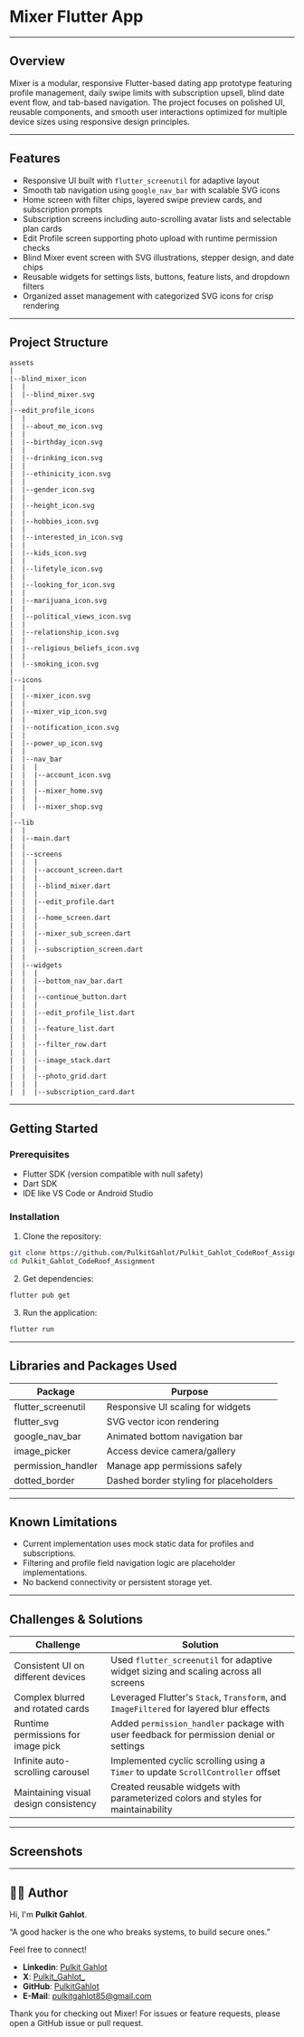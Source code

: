 # Mixer Flutter App

---

## Overview
Mixer is a modular, responsive Flutter-based dating app prototype featuring profile management, daily swipe limits with subscription upsell, blind date event flow, and tab-based navigation. The project focuses on polished UI, reusable components, and smooth user interactions optimized for multiple device sizes using responsive design principles.

---

## Features

- Responsive UI built with `flutter_screenutil` for adaptive layout  
- Smooth tab navigation using `google_nav_bar` with scalable SVG icons  
- Home screen with filter chips, layered swipe preview cards, and subscription prompts  
- Subscription screens including auto-scrolling avatar lists and selectable plan cards  
- Edit Profile screen supporting photo upload with runtime permission checks  
- Blind Mixer event screen with SVG illustrations, stepper design, and date chips  
- Reusable widgets for settings lists, buttons, feature lists, and dropdown filters  
- Organized asset management with categorized SVG icons for crisp rendering  

---

## Project Structure

```
assets
|
|--blind_mixer_icon
|  |
|  |--blind_mixer.svg
|
|--edit_profile_icons
|  |
|  |--about_me_icon.svg
|  |
|  |--birthday_icon.svg
|  |
|  |--drinking_icon.svg
|  |
|  |--ethinicity_icon.svg
|  |
|  |--gender_icon.svg
|  |
|  |--height_icon.svg
|  |
|  |--hobbies_icon.svg
|  |
|  |--interested_in_icon.svg
|  |
|  |--kids_icon.svg
|  |
|  |--lifetyle_icon.svg
|  |
|  |--looking_for_icon.svg
|  |
|  |--marijuana_icon.svg
|  |
|  |--political_views_icon.svg
|  |
|  |--relationship_icon.svg
|  |
|  |--religious_beliefs_icon.svg
|  |
|  |--smoking_icon.svg
|
|--icons
|  |
|  |--mixer_icon.svg
|  |
|  |--mixer_vip_icon.svg
|  |
|  |--notification_icon.svg
|  |
|  |--power_up_icon.svg
|  |
|  |--nav_bar
|  |  |
|  |  |--account_icon.svg
|  |  |
|  |  |--mixer_home.svg
|  |  |
|  |  |--mixer_shop.svg
|
|--lib
|  |
|  |--main.dart
|  |
|  |--screens
|  |  |
|  |  |--account_screen.dart
|  |  |
|  |  |--blind_mixer.dart
|  |  |
|  |  |--edit_profile.dart
|  |  |
|  |  |--home_screen.dart
|  |  |
|  |  |--mixer_sub_screen.dart
|  |  |
|  |  |--subscription_screen.dart
|  |
|  |--widgets
|  |  |
|  |  |--bottom_nav_bar.dart
|  |  |
|  |  |--continue_button.dart
|  |  |
|  |  |--edit_profile_list.dart
|  |  |
|  |  |--feature_list.dart
|  |  |
|  |  |--filter_row.dart
|  |  |
|  |  |--image_stack.dart
|  |  |
|  |  |--photo_grid.dart
|  |  |
|  |  |--subscription_card.dart  
```

---

## Getting Started

### Prerequisites
- Flutter SDK (version compatible with null safety)  
- Dart SDK  
- IDE like VS Code or Android Studio  

### Installation

1. Clone the repository:

```sh
git clone https://github.com/PulkitGahlot/Pulkit_Gahlot_CodeRoof_Assignment.git
cd Pulkit_Gahlot_CodeRoof_Assignment
```

2. Get dependencies:

```sh
flutter pub get
```

3. Run the application:

```sh
flutter run
```

---

## Libraries and Packages Used

| Package             | Purpose                               |
|---------------------|---------------------------------------|
| flutter_screenutil  | Responsive UI scaling for widgets     |
| flutter_svg         | SVG vector icon rendering             |
| google_nav_bar      | Animated bottom navigation bar        |
| image_picker        | Access device camera/gallery          |
| permission_handler  | Manage app permissions safely         |
| dotted_border       | Dashed border styling for placeholders|

---

## Known Limitations

- Current implementation uses mock static data for profiles and subscriptions.  
- Filtering and profile field navigation logic are placeholder implementations.  
- No backend connectivity or persistent storage yet.

---

## Challenges & Solutions

| Challenge                             | Solution                                                                                   |
|---------------------------------------|--------------------------------------------------------------------------------------------|
| Consistent UI on different devices    | Used `flutter_screenutil` for adaptive widget sizing and scaling across all screens        |
| Complex blurred and rotated cards     | Leveraged Flutter's `Stack`, `Transform`, and `ImageFiltered` for layered blur effects     |
| Runtime permissions for image pick    | Added `permission_handler` package with user feedback for permission denial or settings    |
| Infinite auto-scrolling carousel      | Implemented cyclic scrolling using a `Timer` to update `ScrollController` offset           |
| Maintaining visual design consistency | Created reusable widgets with parameterized colors and styles for maintainability          |

---

## Screenshots


---

## 👨‍💻 Author

Hi, I'm **Pulkit Gahlot**.

“A good hacker is the one who breaks systems, to build secure ones.”

Feel free to connect!
- **Linkedin**: [Pulkit Gahlot](https://linkedin.com/in/pulkit-gahlot)
- **X**: [Pulkit_Gahlot_](https://x.com/Pulkit_Gahlot_)
- **GitHub**: [PulkitGahlot](https://github.com/PulkitGahlot)
- **E-Mail**: [pulkitgahlot85@gmail.com](pulkitgahlot85@gmail.com)



Thank you for checking out Mixer! For issues or feature requests, please open a GitHub issue or pull request.

